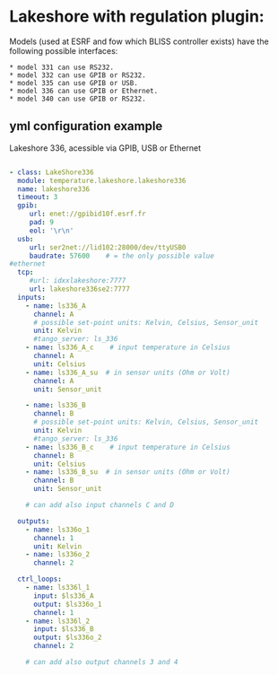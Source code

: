 # Lakeshore with **regulation plugin**:

Models (used at ESRF and fow which BLISS controller exists)
have the following possible interfaces:

    * model 331 can use RS232.
    * model 332 can use GPIB or RS232.
    * model 335 can use GPIB or USB.
    * model 336 can use GPIB or Ethernet.
    * model 340 can use GPIB or RS232.


## yml configuration example

Lakeshore 336, acessible via GPIB, USB or Ethernet



```yml

- class: LakeShore336
  module: temperature.lakeshore.lakeshore336
  name: lakeshore336
  timeout: 3
  gpib:
     url: enet://gpibid10f.esrf.fr
     pad: 9
     eol: '\r\n' 
  usb:
     url: ser2net://lid102:28000/dev/ttyUSB0
     baudrate: 57600    # = the only possible value
#ethernet
  tcp:
     #url: idxxlakeshore:7777
     url: lakeshore336se2:7777
  inputs:
    - name: ls336_A
      channel: A 
      # possible set-point units: Kelvin, Celsius, Sensor_unit
      unit: Kelvin
      #tango_server: ls_336
    - name: ls336_A_c    # input temperature in Celsius
      channel: A
      unit: Celsius
    - name: ls336_A_su  # in sensor units (Ohm or Volt)
      channel: A
      unit: Sensor_unit

    - name: ls336_B
      channel: B 
      # possible set-point units: Kelvin, Celsius, Sensor_unit
      unit: Kelvin
      #tango_server: ls_336
    - name: ls336_B_c    # input temperature in Celsius
      channel: B
      unit: Celsius
    - name: ls336_B_su  # in sensor units (Ohm or Volt)
      channel: B
      unit: Sensor_unit

    # can add also input channels C and D

  outputs:
    - name: ls336o_1
      channel: 1 
      unit: Kelvin
    - name: ls336o_2
      channel: 2 

  ctrl_loops:
    - name: ls336l_1
      input: $ls336_A
      output: $ls336o_1
      channel: 1
    - name: ls336l_2
      input: $ls336_B
      output: $ls336o_2
      channel: 2

    # can add also output channels 3 and 4

```

